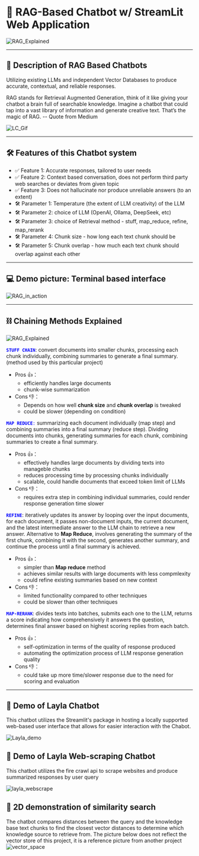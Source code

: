 # 🤖 **RAG-Based Chatbot w/ StreamLit Web Application**

![RAG_Explained](Data_file/RAG%20visualization.png)

---

## 🚀 **Description of RAG Based Chatbots**  
Utilizing existing LLMs and independent Vector Databases to produce accurate, contextual, and reliable responses. 

RAG stands for Retrieval Augmented Generation, think of it like giving your chatbot a brain full of searchable knowledge. Imagine a chatbot that could tap into a vast library of information and generate creative text. That’s the magic of RAG. -- Quote from Medium   

![LC_Gif](Data_file/LangChain_GIF.gif)

---

## 🛠 **Features of this Chatbot system**  
- ✅ Feature 1: Accurate responses, tailored to user needs  
- ✅ Feature 2: Context based conversation, does not perform third party web searches or deviates from given topic
- ✅ Feature 3: Does not hallucinate nor produce unreliable answers (to an extent)
- 🛠️ Parameter 1: Temperature (the extent of LLM creativity) of the LLM
- 🛠️ Parameter 2: choice of LLM (OpenAI, Ollama, DeepSeek, etc)
- 🛠️ Parameter 3: choice of Retrieval method - stuff, map_reduce, refine, map_rerank
- 🛠️ Parameter 4: Chunk size - how long each text chunk should be
- 🛠️ Parameter 5: Chunk overlap - how much each text chunk should overlap against each other

---

## 💻 **Demo picture: Terminal based interface**
![RAG_in_action](Data_file/Demo.png) 

---

## ⛓️ **Chaining Methods Explained**

![RAG_Explained](Data_file/LangChain.webp)

<code style="color : blue">**STUFF CHAIN**</code>: convert documents into smaller chunks, processing each chunk individually, combining summaries to generate a final summary. (method used by this particular project)
- Pros 👍：
  - efficiently handles large documents
  - chunk-wise summarization
- Cons 👎：
  - Depends on how well **chunk size** and **chunk overlap** is tweaked
  - could be slower (depending on condition)

<code style="color : blue">**MAP REDUCE**:</code> summarizing each document individually (map step) and combining summaries into a final summary (reduce step). Dividing documents into chunks, generating summaries for each chunk, combining summaries to create a final summary.
- Pros 👍：
  - effectively handles large documents by dividing texts into manageble chunks
  - reduces processing time by processing chunks individually
  - scalable, could handle documents that exceed token limit of LLMs
- Cons 👎：
  - requires extra step in combining individual summaries, could render response generation time slower
    
 <code style="color : blue">**REFINE**</code>: iteratively updates its answer by looping over the input documents, for each document, it passes non-document inputs, the current document, and the latest intermediate answer to the LLM chain to retrieve a new answer. Alternative to **Map Reduce**, involves generating the summary of the first chunk, combining it with the second, generates another summary, and continue the process until a final summary is achieved.
- Pros 👍：
  - simpler than **Map reduce** method
  - achieves similar results with large documents with less compmlexity
  - could refine existing summaries based on new context 
- Cons 👎：
  - limited functionality compared to other techniques
  - could be slower than other techniques
    
<code style="color : blue">**MAP-RERANK**</code>: divides texts into batches, submits each one to the LLM, returns a score indicating how comprehensively it answers the question, determines final answer based on highest scoring replies from each batch.
- Pros 👍：
  - self-optimization in terms of the quality of response produced
  - automating the optimization process of LLM response generation quality
- Cons 👎：
  - could take up more time/slower response due to the need for scoring and evaluation

---

## 🍵 **Demo of Layla Chatbot**
This chatbot utilizes the Streamlit's package in hosting a locally supported web-based user interface that allows for easier interaction with the Chabot. 

![Layla_demo](Data_file/Layla_Chatbot_Demo.png)

  
## 🍵 **Demo of Layla Web-scraping Chatbot**
This chatbot utilizes the fire crawl api to scrape websites and produce summarized responses by user query

![layla_webscrape](Data_file/webscrape_screenshot.png)

## 🍵 **2D demonstration of similarity search**
The chatbot compares distances between the query and the knowledge base text chunks to find the closest vector distances to determine which knowledge source to retrieve from.
The picture below does not reflect the vector store of this project, it is a reference picture from another project
![vector_space](Data_file/Vector_map.png)
